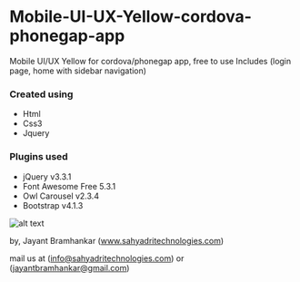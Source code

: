 # Mobile-UI-UX-Yellow-cordova-phonegap-app
Mobile UI/UX Yellow for  cordova/phonegap app, free to use
Includes (login page, home with sidebar navigation)
### Created using
- Html
- Css3
- Jquery


### Plugins used 
- jQuery v3.3.1
- Font Awesome Free 5.3.1
- Owl Carousel v2.3.4
- Bootstrap v4.1.3 

![alt text](https://raw.githubusercontent.com/jayantbramhankar/Mobile-UI-UX-Yellow-cordova-phonegap-app/master/images/template.jpg)

by, Jayant Bramhankar (www.sahyadritechnologies.com)


mail us at (info@sahyadritechnologies.com) or (jayantbramhankar@gmail.com)
